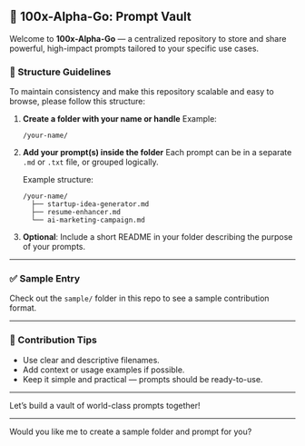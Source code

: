## 🧠 100x-Alpha-Go: Prompt Vault

Welcome to **100x-Alpha-Go** — a centralized repository to store and share powerful, high-impact prompts tailored to your specific use cases.

### 📁 Structure Guidelines

To maintain consistency and make this repository scalable and easy to browse, please follow this structure:

1. **Create a folder with your name or handle**
   Example:

   ```
   /your-name/
   ```

2. **Add your prompt(s) inside the folder**
   Each prompt can be in a separate `.md` or `.txt` file, or grouped logically.

   Example structure:

   ```
   /your-name/
     ├── startup-idea-generator.md
     ├── resume-enhancer.md
     └── ai-marketing-campaign.md
   ```

3. **Optional**: Include a short README in your folder describing the purpose of your prompts.

---

### ✅ Sample Entry

Check out the `sample/` folder in this repo to see a sample contribution format.

---

### 🚀 Contribution Tips

* Use clear and descriptive filenames.
* Add context or usage examples if possible.
* Keep it simple and practical — prompts should be ready-to-use.

---

Let’s build a vault of world-class prompts together!

---

Would you like me to create a sample folder and prompt for you?
